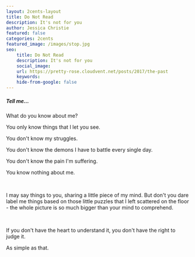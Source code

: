 ```yaml
---
layout: 2cents-layout
title: Do Not Read
description: It's not for you
author: Jessica Christie
featured: false
categories: 2cents
featured_image: /images/stop.jpg
seo:
    title: Do Not Read
    description: It's not for you
    social_image:
    url: https://pretty-rose.cloudvent.net/posts/2017/the-past
    keywords:
    hide-from-google: false
---
```

##### Tell me...

What do you know about me?

You only know things that I let you see.

You don't know my struggles.

You don't know the demons I have to battle every single day.

You don't know the pain I'm suffering.

You know nothing about me.

&nbsp;

I may say things to you, sharing a little piece of my mind. But don't you dare label me things based on those little puzzles that I left scattered on the floor - the whole picture is so much bigger than your mind to comprehend.

&nbsp;

If you don't have the heart to understand it, you don't have the right to judge it.

As simple as that.

&nbsp;

&nbsp;

&nbsp;
